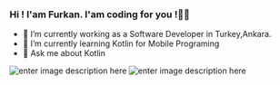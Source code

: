 ﻿### Hi ! I'am Furkan. I'am coding for you !🙋‍♂️

-   🔭  I’m currently working as a Software Developer in Turkey,Ankara.
-   🌱  I’m currently learning Kotlin for Mobile Programing 
-   💬  Ask me about Kotlin

![enter image description here](https://camo.githubusercontent.com/2309797487e5e969659a3b545c96151807b04120a9cc2985f632ec94ba00c9f3/68747470733a2f2f6d656469612e67697068792e636f6d2f6d656469612f53576f536b4e36447854737a71494b4571762f67697068792e676966)
![enter image description here](https://raw.githubusercontent.com/BrunnerLivio/brunnerlivio/master/images/marquee.svg)


